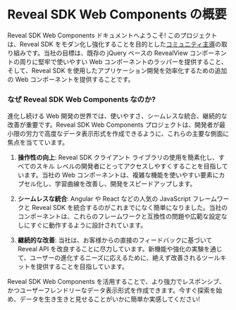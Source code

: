 # Reveal SDK Web Components の概要

Reveal SDK Web Components ドキュメントへようこそ! このプロジェクトは、Reveal SDK をモダン化し強化することを目的とした[コミュニティ主導](https://github.com/RevealBi/revealbi-ui)の取り組みです。当社の目標は、既存の jQuery ベースの RevealView コンポーネントの周りに堅牢で使いやすい Web コンポーネントのラッパーを提供すること、そして、Reveal SDK を使用したアプリケーション開発を効率化するための追加の Web コンポーネントを提供することです。

### なぜ Reveal SDK Web Components なのか?

進化し続ける Web 開発の世界では、使いやすさ、シームレスな統合、継続的な改善が重要です。Reveal SDK Web Components プロジェクトは、開発者が最小限の労力で高度なデータ表示形式を作成できるように、これらの主要な側面に焦点を当てています。

1. **操作性の向上**: Reveal SDK クライアント ライブラリの使用を簡素化し、すべてのスキル レベルの開発者にとってアクセスしやすくすることを目指しています。当社の Web コンポーネントは、複雑な機能を使いやすい要素にカプセル化し、学習曲線を改善し、開発をスピードアップします。

2. **シームレスな統合**: Angular や React などの人気の JavaScript フレームワークと Reveal SDK を統合するのがこれまでになく簡単になりました。当社のコンポーネントは、これらのフレームワークと互換性の問題や広範な設定なしにすぐに動作するように設計されています。

3. **継続的な改善**: 当社は、お客様からの直接のフィードバックに基づいて Reveal API を改良することに尽力しています。新機能や強化の実験を通じて、ユーザーの進化するニーズに応えるために、絶えず改善されるツールキットを提供することを目指しています。

Reveal SDK Web Components を活用することで、より強力でレスポンシブ、かつユーザーフレンドリーなデータ表示形式を作成できます。今すぐ探索を始め、データを生き生きと見せることがいかに簡単か実感してください!